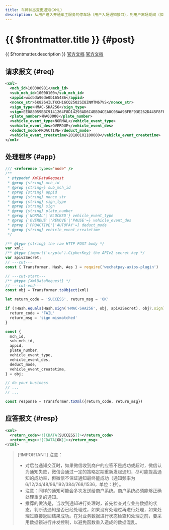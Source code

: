 ```yaml
---
title: 车牌状态变更通知(XML)
description: 从用户进入开通车主服务的停车场（用户入场通知接口），到用户离场期间（扣款接口），这个时间段内如果用户状态变为可用或者不可用，微信会把相关状态变更情况（可用/不可用）异步发送给商户，回调url为调用上述用户入场通知接口时填写的notify_url字段。商户在收到车主状态变更通知后，需进行接收处理并返回应答。
---
```


# {{ $frontmatter.title }} {#post}

{{ $frontmatter.description }} [官方文档](https://pay.weixin.qq.com/wiki/doc/api/vehicle_v2.php?chapter=20_912&index=12) [官方文档](https://pay.weixin.qq.com/wiki/doc/api/vehicle_v2_sl.php?chapter=20_912&index=12&p=202)

## 请求报文 {#req}

```xml
<xml>
  <mch_id>100000981</mch_id>
  <sub_mch_id>10000100</sub_mch_id>
  <appid>wxcbda96de0b165486</appid>
  <nonce_str>5K8264ILTKCH16CQ2502SI8ZNMTM67VS</nonce_str>
  <sign_type>HMAC-SHA256</sign_type>
  <sign>EE088059BBC9141264F8D14293AD6C4BB94CEA8C08AA98FBF93E262D445F8FF5</sign>
  <plate_number>粤A00000</plate_number>
  <vehicle_event_type>NORMAL</vehicle_event_type>
  <vehicle_event_des>OVERDUE</vehicle_event_des>
  <deduct_mode>PROACTIVE</deduct_mode>
  <vehicle_event_createtime>20180101100000</vehicle_event_createtime>
</xml>
```

## 处理程序 {#app}

```js twoslash
/// <reference types="node" />
/**
 * @typedef XmlDataRequest
 * @prop {string} mch_id
 * @prop {string=} sub_mch_id
 * @prop {string} appid
 * @prop {string} nonce_str
 * @prop {string} sign_type
 * @prop {string} sign
 * @prop {string} plate_number
 * @prop {'NORMAL'|'BLOCKED'} vehicle_event_type
 * @prop {'OVERDUE'|'REMOVE'|'PAUSE'=} vehicle_event_des
 * @prop {'PROACTIVE'|'AUTOPAY'=} deduct_mode
 * @prop {string} vehicle_event_createtime
 */

/** @type {string} the raw HTTP POST body */
var xml;
/** @type {import('crypto').CipherKey} the APIv2 secret key */
var apiv2Secret;
// ---cut---
const { Transformer, Hash, Aes } = require('wechatpay-axios-plugin')

// ---cut-start---
/** @type {XmlDataRequest} */
// ---cut-end---
const obj = Transformer.toObject(xml)

let return_code = 'SUCCESS', return_msg = 'OK'

if (!Hash.equals(Hash.sign('HMAC-SHA256', obj, apiv2Secret), obj?.sign)) {
  return_code = 'FAIL'
  return_msg = 'sign mismatched'
}

const {
  mch_id,
  sub_mch_id,
  appid,
  plate_number,
  vehicle_event_type,
  vehicle_event_des,
  deduct_mode,
  vehicle_event_createtime,
} = obj;

// do your business
// ...
// ...

const response = Transformer.toXml({return_code, return_msg})
```

## 应答报文 {#resp}

```xml
<xml>
  <return_code><![CDATA[SUCCESS]]></return_code>
  <return_msg><![CDATA[OK]]></return_msg>
</xml>
```

> [!IMPORTANT] 注意：
> - 对后台通知交互时，如果微信收到商户的应答不是成功或超时，微信认为通知失败，微信会通过一定的策略定期重新发起通知，尽可能提高通知的成功率，但微信不保证通知最终能成功（通知频率为6/12/24/48/96/192/384/768/1536，单位：秒）。
> - 注意：同样的通知可能会多次发送给商户系统。商户系统必须能够正确处理重复的通知。
> - 推荐的做法是，当收到通知进行处理时，首先检查对应业务数据的状态，判断该通知是否已经处理过，如果没有处理过再进行处理，如果处理过直接返回结果成功。在对业务数据进行状态检查和处理之前，要采用数据锁进行并发控制，以避免函数重入造成的数据混乱。
